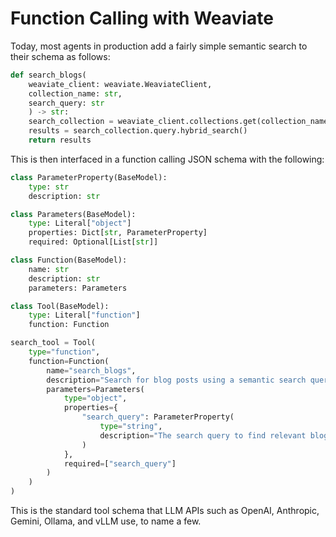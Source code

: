 # Function Calling with Weaviate

Today, most agents in production add a fairly simple semantic search to their schema as follows:
```python
def search_blogs(
    weaviate_client: weaviate.WeaviateClient,
    collection_name: str,
    search_query: str
    ) -> str:
    search_collection = weaviate_client.collections.get(collection_name)
    results = search_collection.query.hybrid_search()
    return results
```

This is then interfaced in a function calling JSON schema with the following:

```python
class ParameterProperty(BaseModel):
    type: str
    description: str

class Parameters(BaseModel):
    type: Literal["object"]
    properties: Dict[str, ParameterProperty]
    required: Optional[List[str]]

class Function(BaseModel):
    name: str
    description: str
    parameters: Parameters

class Tool(BaseModel):
    type: Literal["function"]
    function: Function

search_tool = Tool(
    type="function",
    function=Function(
        name="search_blogs",
        description="Search for blog posts using a semantic search query",
        parameters=Parameters(
            type="object",
            properties={
                "search_query": ParameterProperty(
                    type="string",
                    description="The search query to find relevant blog posts"
                )
            },
            required=["search_query"]
        )
    )
)
```

This is the standard tool schema that LLM APIs such as OpenAI, Anthropic, Gemini, Ollama, and vLLM use, to name a few.